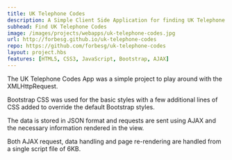 ```yaml
---
title: UK Telephone Codes
description: A Simple Client Side Application for finding UK Telephone Area Codes
subhead: Find UK Telephone Codes
image: /images/projects/webapps/uk-telephone-codes.jpg
url: http://forbesg.github.io/uk-telephone-codes
repo: https://github.com/forbesg/uk-telephone-codes
layout: project.hbs
features: [HTML5, CSS3, JavaScript, Bootstrap, AJAX]
---
```


The UK Telephone Codes App was a simple project to play around with the XMLHttpRequest.

Bootstrap CSS was used for the basic styles with a few additional lines of CSS added to
override the default Bootstrap styles.

The data is stored in JSON format and requests are sent using AJAX and the necessary
information rendered in the view.

Both AJAX request, data handling and page re-rendering are handled from a single
script file of 6KB.
